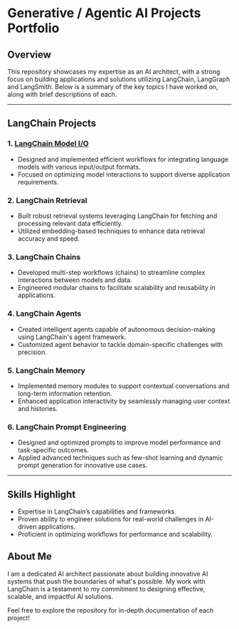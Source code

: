 # Generative / Agentic AI Projects Portfolio

## Overview
This repository showcases my expertise as an AI architect, with a strong focus on building applications and solutions utilizing LangChain, LangGraph and LangSmith. Below is a summary of the key topics I have worked on, along with brief descriptions of each.

---

## LangChain Projects

### **1. [LangChain Model I/O](/groq/langchain_groq_chat.ipynb)**
- Designed and implemented efficient workflows for integrating language models with various input/output formats.
- Focused on optimizing model interactions to support diverse application requirements.

### **2. LangChain Retrieval**
- Built robust retrieval systems leveraging LangChain for fetching and processing relevant data efficiently.
- Utilized embedding-based techniques to enhance data retrieval accuracy and speed.

### **3. LangChain Chains**
- Developed multi-step workflows (chains) to streamline complex interactions between models and data.
- Engineered modular chains to facilitate scalability and reusability in applications.

### **4. LangChain Agents**
- Created intelligent agents capable of autonomous decision-making using LangChain's agent framework.
- Customized agent behavior to tackle domain-specific challenges with precision.

### **5. LangChain Memory**
- Implemented memory modules to support contextual conversations and long-term information retention.
- Enhanced application interactivity by seamlessly managing user context and histories.

### **6. LangChain Prompt Engineering**
- Designed and optimized prompts to improve model performance and task-specific outcomes.
- Applied advanced techniques such as few-shot learning and dynamic prompt generation for innovative use cases.

---

## Skills Highlight
- Expertise in LangChain’s capabilities and frameworks.
- Proven ability to engineer solutions for real-world challenges in AI-driven applications.
- Proficient in optimizing workflows for performance and scalability.

## About Me
I am a dedicated AI architect passionate about building innovative AI systems that push the boundaries of what's possible. My work with LangChain is a testament to my commitment to designing effective, scalable, and impactful AI solutions.

Feel free to explore the repository for in-depth documentation of each project!
